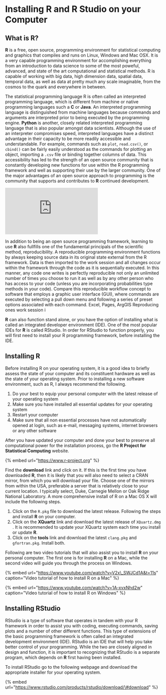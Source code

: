 # Installing R and R Studio on your Computer

## What is R?

**R** is a free, open source, programming environment for statistical computing and graphics that compiles and runs on Linux, Windows and Mac OSX.  It is a very capable programming environment for accomplishing everything from an introduction to data science to some of the most poweful, advanced, and state of the art computational and statistical methods.  R is capable of working with big data, high dimension data, spatial data, temporal data, as well as data at pretty much any scale imaginable, from the cosmos to the quark and everywhere in between.

The statistical programming language R is often called an interpreted programming language, which is different from machine or native programming languages such a **C** or **Java**.  An interpreted programming language is distinguished from machine languages because commands and arguments are interpreted prior to being executed by the programming engine.  **Python** is another, closely related interpreted programming language that is also popular amongst data scientists.  Although the use of an interpreter compromises speed, interpreted languages have a distinct advantage in their capacity to be more readily accessible and understandable.  For example, commands such as `plot`, `read.csv()`, or `cbind()` can be fairly easily understood as the commands for plotting an object, importing a `.csv` file or binding together columns of data.  This accessibility has led to the strength of an open source community that is constantly developing new functions for use within the R programming framework and well as supporting their use by the larger community.  One of the major advantages of an open source approach to programming is the community that supports and contributes to **R** continued development.

![An introduction to open source solutions by Hengl, Wheeler &amp; MacMillan](https://peerj.com/preprints/27127.pdf)

In addition to being an open source programming framework, learning to use **R** also fullfills one of the fundamental principals of the scientific method, reproducibility.  A reproducible programming environment functions by always keeping source data in its original state external from the R framework.  Data is then imported to the work session and all changes occur within the framework through the code as it is sequentially executed.  In this manner, any code one writes is perfectly reproducible not only an unlimited number of times you choose to run it as well as by any other person who has access to your code \(unless you are incorporating probabilities type methods in your code\).  Compare this reproducible workflow concept to software that employs a graphic user interface \(GUI\), where commands are executed by selecting a pull down menu and following a series of preset options associated with each command.  Excel, Pages, ArgGIS  Reproducing ones work session i

**R** can also function stand alone, or you have the option of installing what is called an integrated developer environment \(IDE\).  One of the most popular IDEs for **R** is called RStudio.  In order for RStudio to function properly, you will first need to install your R programming framework, before installing the IDE.

## Installing R

Before installing R on your operating system, it is a good idea to briefly assess the state of your computer and its constituent hardware as well as the state of your operating system.  Prior to installing a new software environment, such as R, I always recommend the following.

1. Do your best to equip your personal computer with the latest release of your operating system
2. Make sure you have installed all essential updates for your operating system
3. Restart your computer
4. Make sure that all non essential processes have not automatically opened at login, such as e-mail, messaging systems, internet browsers or any other software

After you have updated your computer and done your best to preserve all computational power for the installation process, go the **R Project for Statistical Computing** website.

{% embed url="https://www.r-project.org" %}

Find the **download** link and click on it.  If this is the first time you have downloaded **R**, then it is likely that you will also need to select a CRAN mirror, from which you will download your file.  Choose one of the mirrors from within the USA, preferable a server that is relatively close to your current location.  I typically select, Duke, Carnegie Mellon or Oak Ridge National Laboratory.   A more comprehensive install of R on a Mac OS X will include the following steps.

1. Click on the `R.pkg`  file to download the latest release.  Following the steps and install **R** on your computer.
2. Click on the **XQuartz** link and download the latest release of `XQuartz.dmg` .  It is recommended to update your XQuartz system each time you install or update **R**.
3. Click on the **tools** link and download the latest `clang.pkg` and `gfortran.pkg`. Install both.

Following are two video tutorials that will also assist you to install **R** on your personal computer.  The first one is for installing **R** on a Mac, while the second video will guide you through the process on Windows.

{% embed url="https://www.youtube.com/watch?v=V2x\_SWJCd1A&t=11s" caption="Video tutorial of how to install R on a Mac" %}

{% embed url="https://www.youtube.com/watch?v=1A-xvxNhd2w" caption="Video tutorial of how to install R on Windows" %}

## Installing RStudio

RStudio is a type of software that operates in tandem with your R framework in order to assist you with coding, executing commands, saving plots and a number of other different functions.  This type of extensions of the basic programming framework is often called an integrated development environment \(IDE\). RStudio is an IDE that will help you take better control of your programming.  While the two are closely aligned in design and function, it is important to recognizing that RStudio is a separate program, which depends on **R** first having been installed.

To install RStudio go to the following webpage and download the appropriate installer for your operating system.  

{% embed url="https://www.rstudio.com/products/rstudio/download/\#download" %}





